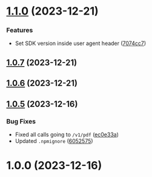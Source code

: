 # [1.1.0](https://github.com/doczilla-app/doczilla-node/compare/v1.0.7...v1.1.0) (2023-12-21)


### Features

* Set SDK version inside user agent header ([7074cc7](https://github.com/doczilla-app/doczilla-node/commit/7074cc7478f0bf26f7d401282b203bfd3e76d48c))



## [1.0.7](https://github.com/doczilla-app/doczilla-node/compare/v1.0.6...v1.0.7) (2023-12-21)



## [1.0.6](https://github.com/doczilla-app/doczilla-node/compare/v1.0.5...v1.0.6) (2023-12-21)



## [1.0.5](https://github.com/doczilla-app/doczilla-node/compare/v1.0.0...v1.0.5) (2023-12-16)


### Bug Fixes

* Fixed all calls going to `/v1/pdf` ([ec0e33a](https://github.com/doczilla-app/doczilla-node/commit/ec0e33a262206a3737942eb75f678d1bbd3f7166))
* Updated `.npmignore` ([6052575](https://github.com/doczilla-app/doczilla-node/commit/6052575de6607d7953c5dfcf65744a298125086f))



# 1.0.0 (2023-12-16)




